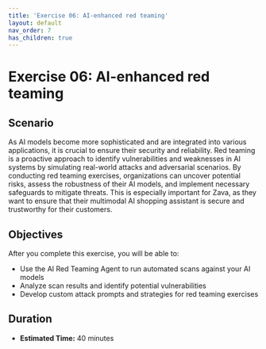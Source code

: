 ```yaml
---
title: 'Exercise 06: AI-enhanced red teaming'
layout: default
nav_order: 7
has_children: true
---
```


# Exercise 06: AI-enhanced red teaming

## Scenario

As AI models become more sophisticated and are integrated into various applications, it is crucial to ensure their security and reliability. Red teaming is a proactive approach to identify vulnerabilities and weaknesses in AI systems by simulating real-world attacks and adversarial scenarios. By conducting red teaming exercises, organizations can uncover potential risks, assess the robustness of their AI models, and implement necessary safeguards to mitigate threats. This is especially important for Zava, as they want to ensure that their multimodal AI shopping assistant is secure and trustworthy for their customers.

## Objectives

After you complete this exercise, you will be able to:

* Use the AI Red Teaming Agent to run automated scans against your AI models
* Analyze scan results and identify potential vulnerabilities
* Develop custom attack prompts and strategies for red teaming exercises

## Duration

* **Estimated Time:** 40 minutes
